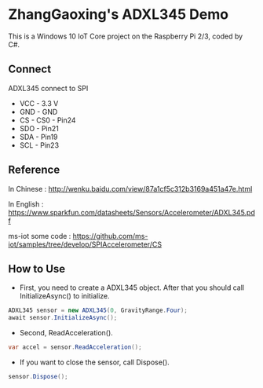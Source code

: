# ZhangGaoxing's ADXL345 Demo
This is a Windows 10 IoT Core project on the Raspberry Pi 2/3, coded by C#.

## Connect
ADXL345 connect to SPI
* VCC - 3.3 V
* GND -  GND
* CS - CS0 - Pin24
* SDO - Pin21
* SDA - Pin19
* SCL - Pin23

## Reference
In Chinese : http://wenku.baidu.com/view/87a1cf5c312b3169a451a47e.html

In English : https://www.sparkfun.com/datasheets/Sensors/Accelerometer/ADXL345.pdf

ms-iot some code : https://github.com/ms-iot/samples/tree/develop/SPIAccelerometer/CS

## How to Use
* First, you need to create a ADXL345 object. After that you should call InitializeAsync() to initialize. 
```C#
ADXL345 sensor = new ADXL345(0, GravityRange.Four);
await sensor.InitializeAsync();
```
* Second, ReadAcceleration(). 
```C#
var accel = sensor.ReadAcceleration();
```
* If you want to close the sensor, call Dispose().
```C#
sensor.Dispose();
```
